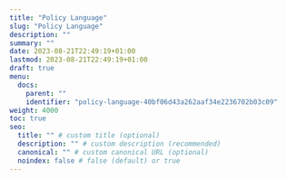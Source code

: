 ```yaml
---
title: "Policy Language"
slug: "Policy Language"
description: ""
summary: ""
date: 2023-08-21T22:49:19+01:00
lastmod: 2023-08-21T22:49:19+01:00
draft: true
menu:
  docs:
    parent: ""
    identifier: "policy-language-40bf06d43a262aaf34e2236702b03c09"
weight: 4000
toc: true
seo:
  title: "" # custom title (optional)
  description: "" # custom description (recommended)
  canonical: "" # custom canonical URL (optional)
  noindex: false # false (default) or true
---
```

